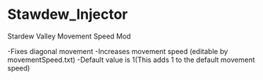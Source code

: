 # Stawdew_Injector
Stardew  Valley Movement Speed Mod

-Fixes diagonal movement
-Increases movement speed (editable by movementSpeed.txt)
  -Default value is 1(This adds 1 to the default movement speed)
